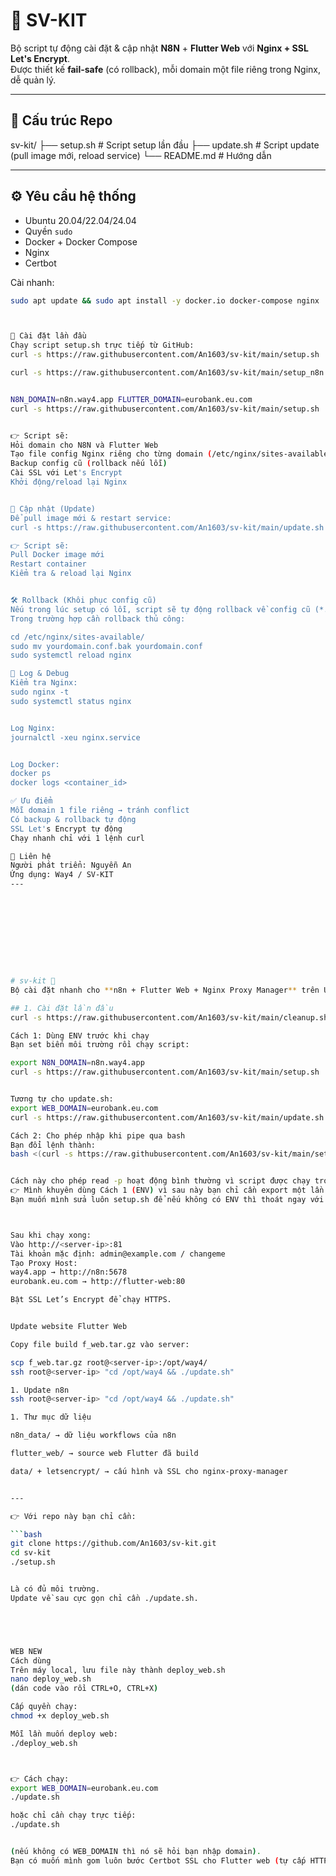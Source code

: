 # 🚀 SV-KIT

Bộ script tự động cài đặt & cập nhật **N8N** + **Flutter Web** với **Nginx + SSL Let's Encrypt**.  
Được thiết kế **fail-safe** (có rollback), mỗi domain một file riêng trong Nginx, dễ quản lý.

---

## 📂 Cấu trúc Repo
sv-kit/
├── setup.sh # Script setup lần đầu
├── update.sh # Script update (pull image mới, reload service)
└── README.md # Hướng dẫn

---

## ⚙️ Yêu cầu hệ thống

- Ubuntu 20.04/22.04/24.04
- Quyền `sudo`
- Docker + Docker Compose
- Nginx
- Certbot

Cài nhanh:

```bash
sudo apt update && sudo apt install -y docker.io docker-compose nginx



🚀 Cài đặt lần đầu
Chạy script setup.sh trực tiếp từ GitHub:
curl -s https://raw.githubusercontent.com/An1603/sv-kit/main/setup.sh | bash

curl -s https://raw.githubusercontent.com/An1603/sv-kit/main/setup_n8n.sh | bash


N8N_DOMAIN=n8n.way4.app FLUTTER_DOMAIN=eurobank.eu.com
curl -s https://raw.githubusercontent.com/An1603/sv-kit/main/setup.sh | bash


👉 Script sẽ:
Hỏi domain cho N8N và Flutter Web
Tạo file config Nginx riêng cho từng domain (/etc/nginx/sites-available/)
Backup config cũ (rollback nếu lỗi)
Cài SSL với Let's Encrypt
Khởi động/reload lại Nginx


🔄 Cập nhật (Update)
Để pull image mới & restart service:
curl -s https://raw.githubusercontent.com/An1603/sv-kit/main/update.sh | bash

👉 Script sẽ:
Pull Docker image mới
Restart container
Kiểm tra & reload lại Nginx


🛠 Rollback (Khôi phục config cũ)
Nếu trong lúc setup có lỗi, script sẽ tự động rollback về config cũ (*.bak).
Trong trường hợp cần rollback thủ công:

cd /etc/nginx/sites-available/
sudo mv yourdomain.conf.bak yourdomain.conf
sudo systemctl reload nginx

📜 Log & Debug
Kiểm tra Nginx:
sudo nginx -t
sudo systemctl status nginx


Log Nginx:
journalctl -xeu nginx.service


Log Docker:
docker ps
docker logs <container_id>

✅ Ưu điểm
Mỗi domain 1 file riêng → tránh conflict
Có backup & rollback tự động
SSL Let's Encrypt tự động
Chạy nhanh chỉ với 1 lệnh curl

📧 Liên hệ
Người phát triển: Nguyễn An
Ứng dụng: Way4 / SV-KIT
---










# sv-kit 🚀
Bộ cài đặt nhanh cho **n8n + Flutter Web + Nginx Proxy Manager** trên Ubuntu 22.04 LTS

## 1. Cài đặt lần đầu
curl -s https://raw.githubusercontent.com/An1603/sv-kit/main/cleanup.sh | bash

Cách 1: Dùng ENV trước khi chạy
Bạn set biến môi trường rồi chạy script:

export N8N_DOMAIN=n8n.way4.app
curl -s https://raw.githubusercontent.com/An1603/sv-kit/main/setup.sh | bash


Tương tự cho update.sh:
export WEB_DOMAIN=eurobank.eu.com
curl -s https://raw.githubusercontent.com/An1603/sv-kit/main/update.sh | bash

Cách 2: Cho phép nhập khi pipe qua bash
Bạn đổi lệnh thành:
bash <(curl -s https://raw.githubusercontent.com/An1603/sv-kit/main/setup.sh)


Cách này cho phép read -p hoạt động bình thường vì script được chạy trong một file tạm thay vì stdin.
👉 Mình khuyên dùng Cách 1 (ENV) vì sau này bạn chỉ cần export một lần (thậm chí viết vào ~/.bashrc) → script chạy luôn, không phải nhập lại.
Bạn muốn mình sửa luôn setup.sh để nếu không có ENV thì thoát ngay với hướng dẫn export, thay vì read -p, để chạy qua curl | bash chuẩn hơn không?



Sau khi chạy xong:
Vào http://<server-ip>:81
Tài khoản mặc định: admin@example.com / changeme
Tạo Proxy Host:
way4.app → http://n8n:5678
eurobank.eu.com → http://flutter-web:80

Bật SSL Let’s Encrypt để chạy HTTPS.


Update website Flutter Web

Copy file build f_web.tar.gz vào server:

scp f_web.tar.gz root@<server-ip>:/opt/way4/
ssh root@<server-ip> "cd /opt/way4 && ./update.sh"

1. Update n8n
ssh root@<server-ip> "cd /opt/way4 && ./update.sh"

1. Thư mục dữ liệu

n8n_data/ → dữ liệu workflows của n8n

flutter_web/ → source web Flutter đã build

data/ + letsencrypt/ → cấu hình và SSL cho nginx-proxy-manager


---

👉 Với repo này bạn chỉ cần:

```bash
git clone https://github.com/An1603/sv-kit.git
cd sv-kit
./setup.sh


Là có đủ môi trường.
Update về sau cực gọn chỉ cần ./update.sh.





WEB NEW
Cách dùng
Trên máy local, lưu file này thành deploy_web.sh
nano deploy_web.sh
(dán code vào rồi CTRL+O, CTRL+X)

Cấp quyền chạy:
chmod +x deploy_web.sh

Mỗi lần muốn deploy web:
./deploy_web.sh



👉 Cách chạy:
export WEB_DOMAIN=eurobank.eu.com
./update.sh

hoặc chỉ cần chạy trực tiếp:
./update.sh


(nếu không có WEB_DOMAIN thì nó sẽ hỏi bạn nhập domain).
Bạn có muốn mình gom luôn bước Certbot SSL cho Flutter web (tự cấp HTTPS như với n8n) không, hay bạn định chỉ trỏ DNS rồi dùng reverse proxy của Cloudflare?